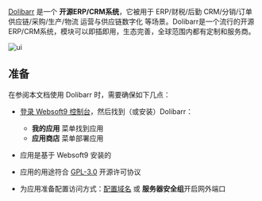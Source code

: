 [Dolibarr](https://www.dolibarr.org/) 是一个 **开源ERP/CRM系统**，它被用于 ERP/财税/后勤 CRM/分销/订单 供应链/采购/生产/物流 运营与供应链数字化  等场景。Dolibarr是一个流行的开源ERP/CRM系统，模块可以即插即用，生态完善，全球范围内都有定制和服务商。


![ui](https://libs.websoft9.com/Websoft9/DocsPicture/zh/dolibarr/dolibarr-gui-websoft9.webp)


## 准备

在参阅本文档使用 Dolibarr 时，需要确保如下几点：

- [登录 Websoft9 控制台](./login-console)，然后找到（或安装）Dolibarr：
  - **我的应用** 菜单找到应用 
  - **应用商店** 菜单部署应用

- 应用是基于 Websoft9 安装的


- 应用的用途符合 [GPL-3.0](https://opensource.org/licenses/GPL-3.0) 开源许可协议


- 为应用准备配置访问方式：[配置域名](./domain-set) 或 **服务器安全组**开启网外端口